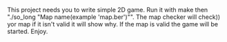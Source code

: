 This project needs you to write simple 2D game. Run it with make then "./so_long "Map name(example 'map.ber')"". The map checker will check)) yor map if it isn't valid it will show why.
If the map is valid the game will be started. Enjoy.
